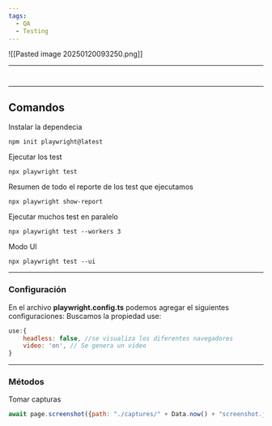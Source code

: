 ```yaml
---
tags:
  - QA
  - Testing
---
```

![[Pasted image 20250120093250.png]]



---
# 



---
## Comandos

Instalar la dependecia
```shell
npm init playwright@latest
```

Ejecutar los test
```
npx playwright test
```

Resumen de todo el reporte de los test que ejecutamos
``` shell
npx playwright show-report
```

Ejecutar muchos test en paralelo
```shell
npx playwright test --workers 3
```

Modo UI
```shell
npx playwright test --ui
```



---
### Configuración

En el archivo **playwright.config.ts** podemos agregar el siguientes configuraciones:
Buscamos la propiedad use:
```js
use:{
	headless: false, //se visualiza los diferentes navegadores
	video: 'on', // Se genera un video
}
```



---
### Métodos

Tomar capturas
```js
await page.screenshot({path: "./captures/" + Data.now() + "screenshot.jpg"}) 
```

